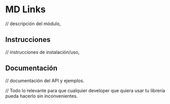 # MD Links

// descripción del módulo,

## Instrucciones

// instrucciones de instalación/uso, 

## Documentación

// documentación del API y ejemplos. 

// Todo lo relevante para que cualquier developer que quiera usar tu librería pueda hacerlo sin inconvenientes.


